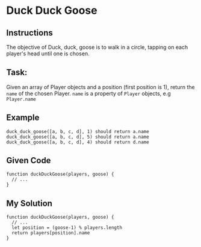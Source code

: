 # Duck Duck Goose

## Instructions

The objective of Duck, duck, goose is to walk in a circle, tapping on each player's head until one is chosen.

## Task:

Given an array of Player objects and a position (first position is 1), return the `name` of the chosen Player.
`name` is a property of `Player` objects, e.g `Player.name`

## Example
```
duck_duck_goose([a, b, c, d], 1) should return a.name
duck_duck_goose([a, b, c, d], 5) should return a.name
duck_duck_goose([a, b, c, d], 4) should return d.name
```

## Given Code
```
function duckDuckGoose(players, goose) {
  // ...
}
```

## My Solution
```
function duckDuckGoose(players, goose) {
  // ...
  let position = (goose-1) % players.length
  return players[position].name
}
```
